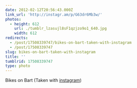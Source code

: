 ```yaml
---
date: 2012-02-12T20:56:43.000Z
link_url: 'http://instagr.am/p/G63dr6Mb3w/'
photos:
  - height: 612
    url: ./tumblr_lzasujl8sF1qzjzo9o1_640.jpg
    width: 612
redirects:
  - /post/17508339747/bikes-on-bart-taken-with-instagram
  - /post/17508339747
slug: bikes-on-bart-taken-with-instagram
title: ''
tumblrid: 17508339747
type: photo
---
```

<p>Bikes on Bart (Taken with <a href="http://instagr.am">instagram</a>)</p>
